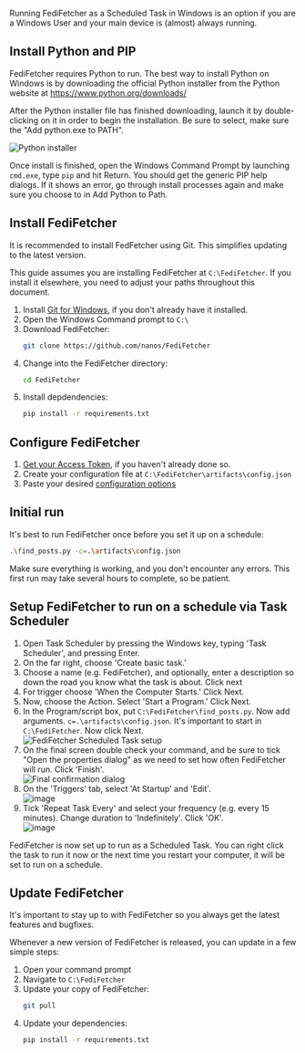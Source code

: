 Running FediFetcher as a Scheduled Task in Windows is an option if you are a Windows User and your main device is (almost) always running.

## Install Python and PIP

FediFetcher requires Python to run. The best way to install Python on Windows is by downloading the official Python installer from the Python website at https://www.python.org/downloads/

After the Python installer file has finished downloading, launch it by double-clicking on it in order to begin the installation. Be sure to select, make sure the "Add python.exe to PATH".

![Python installer](https://github.com/user-attachments/assets/bb0257df-ff2d-4918-ae05-15a829559151)

Once install is finished, open the Windows Command Prompt by launching `cmd.exe`, type `pip` and hit Return. You should get the generic PIP help dialogs. If it shows an error, go through install processes again and make sure you choose to in Add Python to Path.

## Install FediFetcher

It is recommended to install FedFetcher using Git. This simplifies updating to the latest version.

This guide assumes you are installing FediFetcher at `C:\FediFetcher`. If you install it elsewhere, you need to adjust your paths throughout this document.

1. Install [Git for Windows](https://git-scm.com/download/win), if you don't already have it installed.
2. Open the Windows Command prompt to `C:\`
3. Download FediFetcher: 
   ```bash
   git clone https://github.com/nanos/FediFetcher
   ```
4. Change into the FediFetcher directory: 
   ```bash
   cd FediFetcher
   ```
5. Install depdendencies: 
   ```bash
   pip install -r requirements.txt
   ```

## Configure FediFetcher

1. [Get your Access Token](https://github.com/nanos/FediFetcher/wiki/Getting-an-access-token-for-FediFetcher), if you haven't already done so.
1. Create your configuration file at `C:\FediFetcher\artifacts\config.json`
2. Paste your desired [configuration options](https://github.com/nanos/FediFetcher/wiki/FediFetcher-configuration-options)

## Initial run

It's best to run FediFetcher once before you set it up on a schedule:

```bash
.\find_posts.py -c=.\artifacts\config.json
```

Make sure everything is working, and you don't encounter any errors. This first run may take several hours to complete, so be patient.

## Setup FediFetcher to run on a schedule via Task Scheduler

1. Open Task Scheduler by pressing the Windows key, typing 'Task Scheduler', and pressing Enter.
2. On the far right, choose 'Create basic task.'
3. Choose a name (e.g. FediFetcher), and optionally, enter a description so down the road you know what the task is about. Click next
4. For trigger choose 'When the Computer Starts.' Click Next.
5. Now, choose the Action. Select 'Start a Program.' Click Next.
6. In the Program/script box, put `C:\FediFetcher\find_posts.py`. Now add arguments. `c=.\artifacts\config.json`. It's important to start in `C:\FediFetcher`. Now click Next.<br>
   ![FediFetcher Scheduled Task setup](https://github.com/user-attachments/assets/b64a6c0f-40e0-487b-8f16-e0ac1e9d6a2f)
7. On the final screen double check your command, and be sure to tick "Open the properties dialog" as we need to set how often FediFetcher will run. Click 'Finish'.<br>
   ![Final confirmation dialog](https://github.com/user-attachments/assets/d2d25c42-6ad1-4c06-9947-763c9d7cb846)
8. On the 'Triggers' tab, select 'At Startup' and 'Edit'.<br>
   ![image](https://github.com/user-attachments/assets/eb280bf6-91cb-407f-9c31-fafc89aa0734)
9. Tick 'Repeat Task Every' and select your frequency (e.g. every 15 minutes). Change duration to 'Indefinitely'. Click 'OK'.<br>
   ![image](https://github.com/user-attachments/assets/2102fe61-11a6-4929-a3b5-0de0bb455f1b)

FediFetcher is now set up to run as a Scheduled Task. You can right click the task to run it now or the next time you restart your computer, it will be set to run on a schedule.

## Update FediFetcher

It's important to stay up to with FediFetcher so you always get the latest features and bugfixes.

Whenever a new version of FediFetcher is released, you can update in a few simple steps:

1. Open your command prompt
2. Navigate to `C:\FediFetcher`
3. Update your copy of FediFetcher:
   ```bash
   git pull
   ```
4. Update your dependencies:
   ```bash
   pip install -r requirements.txt
   ```